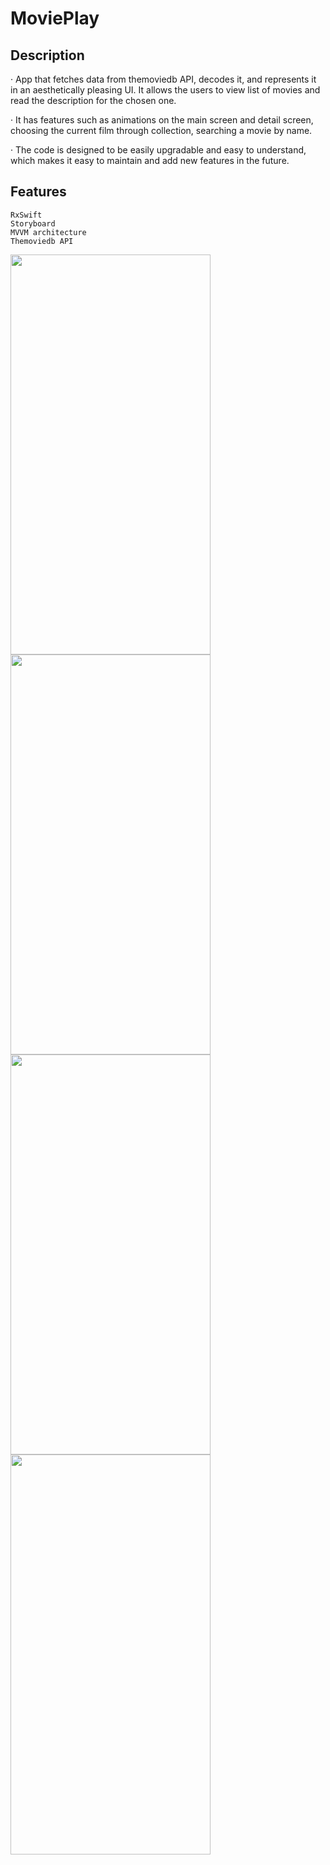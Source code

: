 # MoviePlay

## Description 
· App that fetches data from themoviedb API, decodes it, and represents it in an aesthetically pleasing UI. It allows the users to view list of movies and read the description for the chosen one.

· It has features such as animations on the main screen and detail screen, choosing the current film through collection, searching a movie by name.

· The code is designed to be easily upgradable and easy to understand, which makes it easy to maintain and add new features in the future.

## Features

```
RxSwift
Storyboard
MVVM architecture
Themoviedb API 
```
<img src="https://user-images.githubusercontent.com/112777366/221376002-106564a5-c633-42e6-b2e5-db63d3ca6572.gif" width="320" height="640">   <img src="https://user-images.githubusercontent.com/112777366/221376058-4d70ce5a-2ea5-4ad7-9d56-bc955acbf000.gif" width="320" height="640">  <img src="https://user-images.githubusercontent.com/112777366/221376207-fe4b7d11-1776-4004-8c57-4b3c9d7e1f28.gif" width="320" height="640">
<img src="https://user-images.githubusercontent.com/112777366/221376146-3ede9855-bf93-4ac3-9a54-b87088c65225.gif" width="320" height="640">
